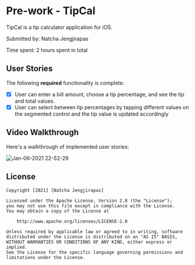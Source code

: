 # Pre-work - TipCal

TipCal is a tip calculator application for iOS.

Submitted by: Natcha Jengjirapas

Time spent: 2 hours spent in total

## User Stories

The following **required** functionality is complete:

* [x] User can enter a bill amount, choose a tip percentage, and see the tip and total values.
* [x] User can select between tip percentages by tapping different values on the segmented control and the tip value is updated accordingly

## Video Walkthrough

Here's a walkthrough of implemented user stories:

![Jan-06-2021 22-52-29](https://user-images.githubusercontent.com/29190321/103861372-2dcf8280-5072-11eb-9c15-b8e5009cbee4.gif) 

## License

    Copyright [2021] [Natcha Jengjirapas]

    Licensed under the Apache License, Version 2.0 (the "License");
    you may not use this file except in compliance with the License.
    You may obtain a copy of the License at

        http://www.apache.org/licenses/LICENSE-2.0

    Unless required by applicable law or agreed to in writing, software
    distributed under the License is distributed on an "AS IS" BASIS,
    WITHOUT WARRANTIES OR CONDITIONS OF ANY KIND, either express or implied.
    See the License for the specific language governing permissions and
    limitations under the License.
